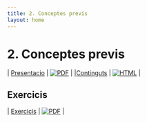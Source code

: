 ```yaml
---
title: 2. Conceptes previs
layout: home
---
```


# 2. Conceptes previs

| [Presentacio](3.1-conceptes_previs.pdf) | [![PDF](https://img.shields.io/badge/PDF-3.1--conceptes_previs.pdf-blue?logo=adobe-acrobat-reader&logoColor=white)](3.1-conceptes_previs.pdf) |
|[Continguts](continguts.html) | [![HTML](https://img.shields.io/badge/HTML-continguts-blue?logo=html5&logoColor=white)](continguts.html) |

## Exercicis
| [Exercicis](https://classroom.github.com/a/dLGXkYCq) | [![PDF](https://img.shields.io/badge/GitHub%20Classroom-Exercicis-blue?logo=github)](https://classroom.github.com/a/dLGXkYCq) |